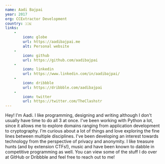 ```yaml
---
name: Aadi Bajpai
year: 2017
org: CCExtractor Development
country: 🇮🇳
links:
    -
        icon: globe
        url: https://aadibajpai.me
        alt: Personal website
    -
        icon: github
        url: https://github.com/aadibajpai
    -
        icon: linkedin
        url: https://www.linkedin.com/in/aadibajpai/
    -
        icon: dribbble
        url: https://dribbble.com/aadibajpai
    -
        icon: twitter
        url: https://twitter.com/TheClashstr
---
```


Hey! I'm Aadi. I like programming, designing and writing although I don't usually have time to do all 3 at once. I've been working with Python a lot, since it allows me to explore domains ranging from application development to cryptography. I'm curious about a lot of things and love exploring the fine lines between multiple disciplines. I've been developing an interest towards technology from the perspective of privacy and anonymity. I like treasure hunts (and by extension CTFs!), music and have been known to dabble in competitive programming as well. You can view some of the stuff I do over at GitHub or Dribbble and feel free to reach out to me!